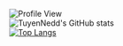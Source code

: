 ![Profile View](https://komarev.com/ghpvc/?username=TuyenNedd&style=flat-square) <br/>
![TuyenNedd's GitHub stats](https://github-readme-stats.vercel.app/api?username=TuyenNedd&show_icons=true&theme=tokyonight) <br/>
[![Top Langs](https://github-readme-stats.vercel.app/api/top-langs/?username=TuyenNedd&layout=compact)](https://github.com/TuyenNedd/github-readme-stats)

